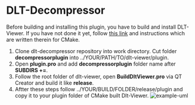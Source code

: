 # DLT-Decompressor
Before building and installing this plugin, you have to build and install DLT-Viewer. If you have not done it yet, follow [this link](https://github.com/COVESA/dlt-viewer) and instructions which are written therein for CMake.
1. Clone dlt-decompressor repository into work directory. Cut folder **decompressorplugin** into ../YOUR/PATH/TO/dlt-viewer/plugin.
2. Open **plugin.pro** and add **decompressorplugin** folder name after **SUBDIRS +=**.
3. Follow the root folder of dlt-viewer, open **BuildDltViewer.pro** via QT Creator and build it like **release**.
4. Aftter these steps follow ../YOUR/BUILD/FOLDER/release/plugin and copy it to your plugin folder of CMake built Dlt-Viewer.
![example-uml](http://www.plantuml.com/plantuml/png/XP51ZzCm48Nl_XMZSe53YX0N55NHiblHIoIG5e4uHMuoTArrFCQUj1iG_vsfaYXfqefBrOc_z-RPxowo3jpKLh5XYx3QeSEWBKJyrQ0h4UY8uMZmj5ARoAt5J5ayeAlWZmBuH8uVpM-4TnzakjVbyovGuwe7iXJWz6GOrL-rUTih1ocJ1ui_MMts8abVvURmnBkWsmpUXohn4gc5acfF3jsSGdGPK1CcmDcpirPgJo-moerhNbRGIHwVstlRe3hRcj9uxHWUh17XH--jAJKRSg1Z_n76E9SIMHSmHe5pimywj6iDar0Ni3Nxol8wqjbtQxcpxdMtDeYYg3JMv7hLjXjku09yas8mJ07LNoB9hWTEeUm_5xNyw0E-VgEkakAm29x2DlzQv9zt8beSYc3Cd4AKEWewOYYyyIY2yL38CVoKvD8BA2D8ZQelyxjn5PtYKESFj9PE_t-96R35uU8KljZcODnQIW8TvuStEnLe-Kw31oxVyC98ZHcJRB4oXKh62YUTw9BDKJFEMJMRnUxwzivpqVMOOvCa2_CAR-uTMhcJFqrj_m40)
